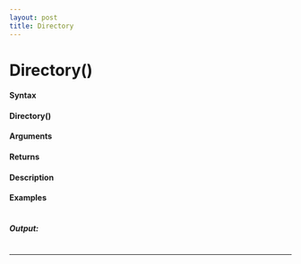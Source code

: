```yaml
---
layout: post
title: Directory
---
```


# Directory()


#### Syntax

#### Directory()

#### Arguments

#### Returns

#### Description

#### Examples

```

```

##### Output:

```

```

---